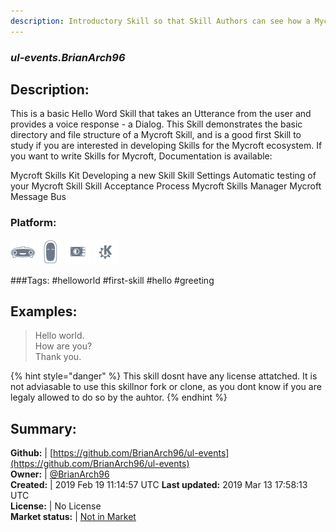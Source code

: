 ```yaml
---
description: Introductory Skill so that Skill Authors can see how a Mycroft Skill is put together
---
```


### _ul-events.BrianArch96_  
## Description:  
This is a basic Hello Word Skill that takes an Utterance from the user and provides a voice response - a Dialog. This Skill demonstrates the basic directory and file structure of a Mycroft Skill, and is a good first Skill to study if you are interested in developing Skills for the Mycroft ecosystem.
If you want to write Skills for Mycroft, Documentation is available:

Mycroft Skills Kit
Developing a new Skill
Skill Settings
Automatic testing of your Mycroft Skill
Skill Acceptance Process
Mycroft Skills Manager
Mycroft Message Bus
  
### Platform:  
 ![Mark I](../.gitbook/assets/mark-1-icon.png)  ![Mark II](../.gitbook/assets/mark-2-icon.png)  ![Picroft](../.gitbook/assets/picroft-icon.png)  ![plasmoid](../.gitbook/assets/kde.png)   
  
###Tags: \#helloworld \#first-skill \#hello \#greeting   
## Examples:  
> Hello world.  
> How are you?  
> Thank you.  
  
{% hint style="danger" %}
This skill dosnt have any license attatched. It is not adviasable to use this skillnor fork or clone, as you dont know if you are legaly allowed to do so by the auhtor.
{% endhint %}
  
## Summary:  
**Github:** | [https://github.com/BrianArch96/ul-events](https://github.com/BrianArch96/ul-events)  
**Owner:** | [@BrianArch96](https://github.com/BrianArch96)  
**Created:** | 2019 Feb 19 11:14:57 UTC  **Last updated:** 2019 Mar 13 17:58:13 UTC  
**License:** | No License  
**Market status:** | [Not in Market](https://market.mycroft.ai/skill/)  
